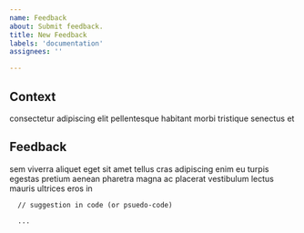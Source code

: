 ```yaml
---
name: Feedback
about: Submit feedback.
title: New Feedback
labels: 'documentation'
assignees: ''

---
```

## Context

consectetur adipiscing elit pellentesque habitant morbi tristique senectus et

## Feedback

sem viverra aliquet eget sit amet tellus cras adipiscing enim eu turpis egestas
pretium aenean pharetra magna ac placerat vestibulum lectus mauris ultrices
eros in

```
  // suggestion in code (or psuedo-code)

  ...
```
